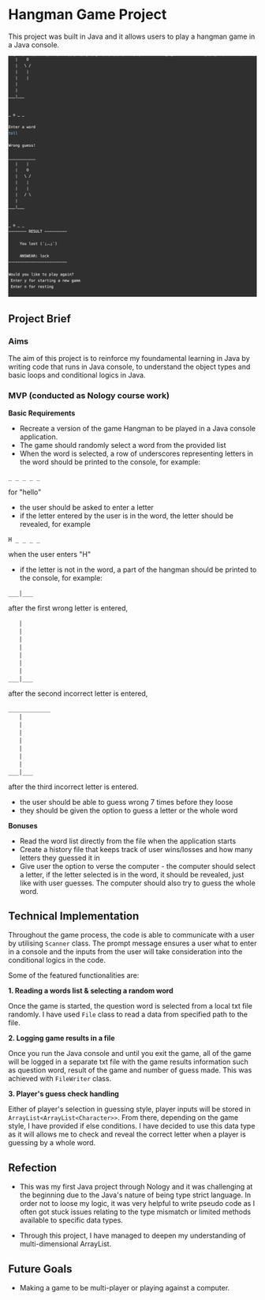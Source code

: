 # Hangman Game Project

This project was built in Java and it allows users to play a hangman game in a Java console.

![project snapshot](https://github.com/tomokawaguchi/hangman-project/blob/develop/src/project-snapshot.png)

## Project Brief

### Aims

The aim of this project is to reinforce my foundamental learning in Java by writing code that runs in Java console, to understand the object types and basic loops and conditional logics in Java.

### MVP (conducted as Nology course work)

**Basic Requirements**

- Recreate a version of the game Hangman to be played in a Java console application.
- The game should randomly select a word from the provided list
- When the word is selected, a row of underscores representing letters in the word should be printed to the console, for example:

```
_ _ _ _ _
```

for "hello"

- the user should be asked to enter a letter
- if the letter entered by the user is in the word, the letter should be revealed, for example

```
H _ _ _ _
```

when the user enters "H"

- if the letter is not in the word, a part of the hangman should be printed to the console, for example:

```
___|___
```

after the first wrong letter is entered,

```
   |
   |
   |
   |
   |
   |
   |
___|___
```

after the second incorrect letter is entered,

```
____________
   |
   |
   |
   |
   |
   |
   |
___|___
```

after the third incorrect letter is entered.

- the user should be able to guess wrong 7 times before they loose
- they should be given the option to guess a letter or the whole word

**Bonuses**

- Read the word list directly from the file when the application starts
- Create a history file that keeps track of user wins/losses and how many letters they guessed it in
- Give user the option to verse the computer - the computer should select a letter, if the letter selected is in the word, it should be revealed, just like with user guesses. The computer should also try to guess the whole word.

## Technical Implementation

Throughout the game process, the code is able to communicate with a user by utilising `Scanner` class. The prompt message ensures a user what to enter in a console and the inputs from the user will take consideration into the conditional logics in the code.

Some of the featured functionalities are:

**1. Reading a words list & selecting a random word**

Once the game is started, the question word is selected from a local txt file randomly. I have used `File` class to read a data from specified path to the file.

**2. Logging game results in a file**

Once you run the Java console and until you exit the game, all of the game will be logged in a separate txt file with the game results information such as question word, result of the game and number of guess made. This was achieved with `FileWriter` class.

**3. Player's guess check handling**

Either of player's selection in guessing style, player inputs will be stored in `ArrayList<ArrayList<Character>>`. From there, depending on the game style, I have provided if else conditions. I have decided to use this data type as it will allows me to check and reveal the correct letter when a player is guessing by a whole word.

## Refection

- This was my first Java project through Nology and it was challenging at the beginning due to the Java's nature of being type strict language. In order not to loose my logic, it was very helpful to write pseudo code as I often got stuck issues relating to the type mismatch or limited methods available to specific data types.

- Through this project, I have managed to deepen my understanding of multi-dimensional ArrayList.

## Future Goals

- Making a game to be multi-player or playing against a computer.
